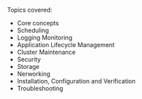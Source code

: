 Topics covered:

- Core concepts
- Scheduling
- Logging Monitoring
- Application Lifecycle Management
- Cluster Maintenance 
- Security
- Storage
- Nerworking
- Installation, Configuration and Verification
- Troubleshooting
